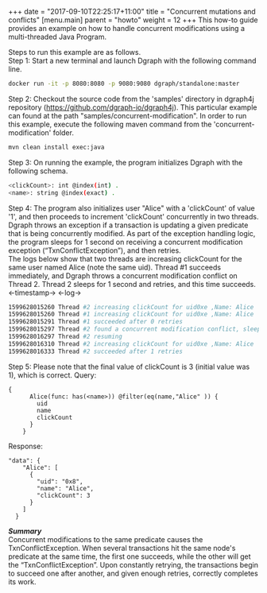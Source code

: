 +++
date = "2017-09-10T22:25:17+11:00"
title = "Concurrent mutations and conflicts"
[menu.main]
    parent = "howto"
    weight = 12
+++
This how-to guide provides an example on how to handle concurrent modifications using a multi-threaded Java Program.

Steps to run this example are as follows.<br>
Step 1: Start a new terminal and launch Dgraph with the following command line.
```sh
docker run -it -p 8080:8080 -p 9080:9080 dgraph/standalone:master
```
Step 2: Checkout the source code from the 'samples' directory in dgraph4j repository (https://github.com/dgraph-io/dgraph4j). This particular example can found at the path "samples/concurrent-modification". In order to run this example, execute the following maven command from the 'concurrent-modification' folder.
```sh
mvn clean install exec:java
```
Step 3: On running the example, the program initializes Dgraph with the following schema.
```sh
<clickCount>: int @index(int) .
<name>: string @index(exact) .
```
Step 4: The program also initializes user "Alice" with a 'clickCount' of value '1', and then proceeds to increment 'clickCount' concurrently in two threads. Dgraph throws an exception if a transaction is updating a given predicate that is being concurrently modified. As part of the exception handling logic, the program sleeps for 1 second on receiving a concurrent modification exception (“TxnConflictException”), and then retries. 
<br> The logs below show that two threads are increasing clickCount for the same user named Alice (note the same uid). Thread #1 succeeds immediately, and Dgraph throws a concurrent modification conflict on Thread 2. Thread 2 sleeps for 1 second and retries, and this time succeeds. 
<-timestamp-> <-log->
```sh
1599628015260 Thread #2 increasing clickCount for uid0xe ,Name: Alice
1599628015260 Thread #1 increasing clickCount for uid0xe ,Name: Alice
1599628015291 Thread #1 succeeded after 0 retries
1599628015297 Thread #2 found a concurrent modification conflict, sleeping for 1 second...
1599628016297 Thread #2 resuming
1599628016310 Thread #2 increasing clickCount for uid0xe ,Name: Alice
1599628016333 Thread #2 succeeded after 1 retries
```
Step 5: Please note that the final value of clickCount is 3 (initial value was 1), which is correct. 
Query:
```:graphql
{
      Alice(func: has(<name>)) @filter(eq(name,"Alice" )) {        
        uid
        name
        clickCount
      }
    }
```
Response:
```:json
"data": {
    "Alice": [
      {
        "uid": "0x8",
        "name": "Alice",
        "clickCount": 3
      }
    ]
  }
```
***Summary*** <br> 
Concurrent modifications to the same predicate causes the TxnConflictException. When several transactions hit the same node's predicate at the same time, the first one succeeds, while the other will get the “TxnConflictException”. Upon constantly retrying, the transactions begin to succeed one after another, and given enough retries, correctly completes its work.

